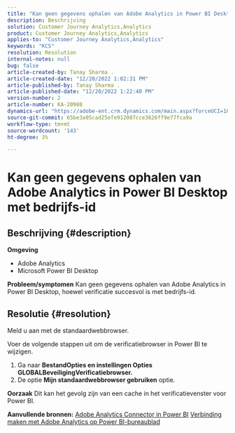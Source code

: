 ```yaml
---
title: "Kan geen gegevens ophalen van Adobe Analytics in Power BI Desktop met bedrijfs-id"
description: Beschrijving
solution: Customer Journey Analytics,Analytics
product: Customer Journey Analytics,Analytics
applies-to: "Customer Journey Analytics,Analytics"
keywords: "KCS"
resolution: Resolution
internal-notes: null
bug: false
article-created-by: Tanay Sharma .
article-created-date: "12/20/2022 1:02:31 PM"
article-published-by: Tanay Sharma .
article-published-date: "12/20/2022 1:22:40 PM"
version-number: 2
article-number: KA-20988
dynamics-url: "https://adobe-ent.crm.dynamics.com/main.aspx?forceUCI=1&pagetype=entityrecord&etn=knowledgearticle&id=5bb15c8e-6680-ed11-81ac-6045bd006239"
source-git-commit: 65be3a95cad25efe912087cce3626ff9e77fca9a
workflow-type: tm+mt
source-wordcount: '143'
ht-degree: 3%

---
```


# Kan geen gegevens ophalen van Adobe Analytics in Power BI Desktop met bedrijfs-id

## Beschrijving {#description}


<b>Omgeving</b>

- Adobe Analytics
- Microsoft Power BI Desktop




<b>Probleem/symptomen</b>
Kan geen gegevens ophalen van Adobe Analytics in Power BI Desktop, hoewel verificatie succesvol is met bedrijfs-id.


## Resolutie {#resolution}


Meld u aan met de standaardwebbrowser.

Voer de volgende stappen uit om de verificatiebrowser in Power BI te wijzigen.

1. Ga naar <b>Bestand</b><b>Opties en instellingen </b> <b>Opties </b> <b>GLOBAL</b><b>Beveiliging</b><b>Verificatiebrowser.</b>
2. De optie <b>Mijn standaardwebbrowser gebruiken</b> optie.


<b>Oorzaak</b>
Dit kan het gevolg zijn van een cache in het verificatievenster voor Power BI.

<b>Aanvullende bronnen:</b>
[Adobe Analytics Connector in Power BI](https://experienceleague.adobe.com/docs/analytics-learn/tutorials/integrations/power-bi/adobe-analytics-connector-in-power-bi.html?lang=en)
[Verbinding maken met Adobe Analytics op Power BI-bureaublad](https://learn.microsoft.com/en-us/power-bi/connect-data/desktop-connect-adobe-analytics)

